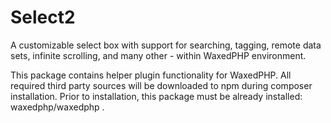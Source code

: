# Select2

A customizable select box with support for searching, tagging, remote data sets, infinite scrolling, and many other - within WaxedPHP environment.

This package contains helper plugin functionality for WaxedPHP.
All required third party sources will be downloaded to npm during composer installation.
Prior to installation, this package must be already installed: waxedphp/waxedphp .
